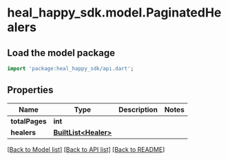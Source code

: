 # heal_happy_sdk.model.PaginatedHealers

## Load the model package
```dart
import 'package:heal_happy_sdk/api.dart';
```

## Properties
Name | Type | Description | Notes
------------ | ------------- | ------------- | -------------
**totalPages** | **int** |  | 
**healers** | [**BuiltList&lt;Healer&gt;**](Healer.md) |  | 

[[Back to Model list]](../README.md#documentation-for-models) [[Back to API list]](../README.md#documentation-for-api-endpoints) [[Back to README]](../README.md)


